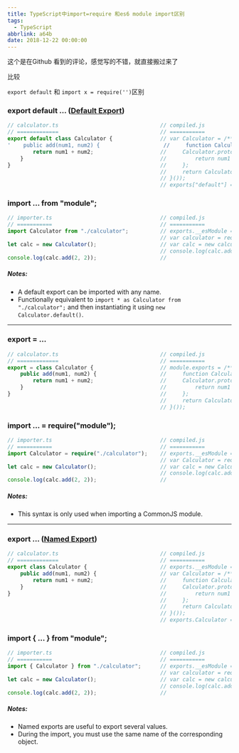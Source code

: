 ```yaml
---
title: TypeScript中import=require 和es6 module import区别
tags:
  - TypeScript
abbrlink: a64b
date: 2018-12-22 00:00:00
---
```



这个是在Github 看到的评论，感觉写的不错，就直接搬过来了

比较

`export default` 和 `import x = require('')`区别

### export default ... ([Default Export](https://developer.mozilla.org/en-US/docs/web/javascript/reference/statements/export#Description))

```typescript
// calculator.ts                                // compiled.js
// =============                                // ===========
export default class Calculator {               // var Calculator = /** @class */ (function () {'
'    public add(num1, num2) {                    //     function Calculator() {}
        return num1 + num2;                     //     Calculator.prototype.add = function (num1, num2) {
    }                                           //         return num1 + num2;
}                                               //     };
                                                //     return Calculator;
                                                // }());
                                                // exports["default"] = Calculator;
```

<!--more-->

### import ... from "module";

```typescript
// importer.ts                                  // compiled.js
// ===========                                  // ===========
import Calculator from "./calculator";          // exports.__esModule = true;
                                                // var calculator = require("./calculator");
let calc = new Calculator();                    // var calc = new calculator["default"]();
                                                // console.log(calc.add(2, 2));
console.log(calc.add(2, 2));                    //
```

##### Notes:

* A default export can be imported with any name.
* Functionally equivalent to `import * as Calculator from "./calculator";` and then instantiating it using `new Calculator.default()`.

---

### export = ...

```typescript
// calculator.ts                                // compiled.js
// =============                                // ===========
export = class Calculator {                     // module.exports = /** @class */ (function () {
    public add(num1, num2) {                    //     function Calculator() {}
        return num1 + num2;                     //     Calculator.prototype.add = function (num1, num2) {
    }                                           //         return num1 + num2;
}                                               //     };
                                                //     return Calculator;
                                                // }());
```

### import ... = require("module");

```typescript
// importer.ts                                  // compiled.js
// ===========                                  // ===========
import Calculator = require("./calculator");    // exports.__esModule = true;
                                                // var Calculator = require("./calculator");
let calc = new Calculator();                    // var calc = new Calculator();
                                                // console.log(calc.add(2, 2));
console.log(calc.add(2, 2));                    //
```

##### Notes:

* This syntax is only used when importing a CommonJS module.

---

### export ... ([Named Export](https://developer.mozilla.org/en-US/docs/web/javascript/reference/statements/export#Description))

```typescript
// calculator.ts                                // compiled.js
// =============                                // ===========
export class Calculator {                       // exports.__esModule = true;
    public add(num1, num2) {                    // var Calculator = /** @class */ (function () {
        return num1 + num2;                     //     function Calculator() {}
    }                                           //     Calculator.prototype.add = function (num1, num2) {
}                                               //         return num1 + num2;
                                                //     };
                                                //     return Calculator;
                                                // }());
                                                // exports.Calculator = Calculator;
```

### import { ... } from "module";

```typescript
// importer.ts                                  // compiled.js
// ===========                                  // ===========
import { Calculator } from "./calculator";      // exports.__esModule = true;
                                                // var calculator = require("./calculator");
let calc = new Calculator();                    // var calc = new calculator.Calculator();
                                                // console.log(calc.add(2, 2));
console.log(calc.add(2, 2));                    //
```

##### Notes:

* Named exports are useful to export several values.
* During the import, you must use the same name of the corresponding object.
